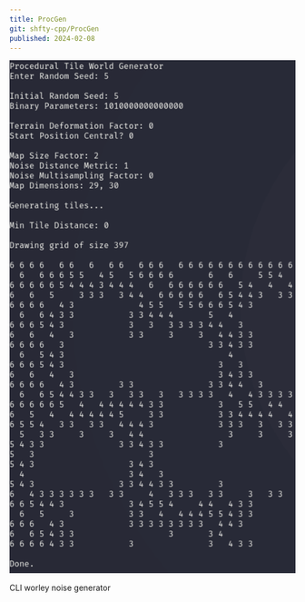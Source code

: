 ```yaml
---
title: ProcGen
git: shfty-cpp/ProcGen
published: 2024-02-08
---
```


![Generated Noise](screenshot.png)

CLI worley noise generator

